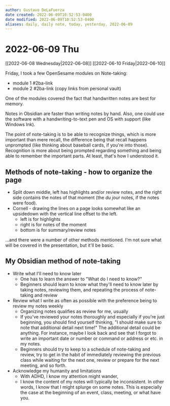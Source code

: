 ```yaml
---
author: Gustavo DeLaFuerza
date created: 2022-06-09T10:52:53-0400
date modified: 2022-06-09T10:52:53-0400
aliases: daily, daily note, today, yesterday, 2022-06-09
---
```


# 2022-06-09 Thu

[[2022-06-08 Wednesday|2022-06-08]]
[[2022-06-10 Friday|2022-06-10]]

Friday, I took a few OpenSesame modules on Note-taking:

- module 1 #2ba-link
- module 2 #2ba-link (copy links from personal vault)

One of the modules covered the fact that handwritten notes are best for memory. 

Notes in Obsidian are faster than writing notes by hand. Also, one could use the software with a handwriting-to-text pen and OS with support (like Windows Ink). 

The point of note-taking is to be able to recognize things, which is more important than mere recall, the difference being that recall happens unprompted (like thinking about baseball cards, if you're into those). Recognition is more about being prompted regarding something and being able to remember the important parts. At least, that's how I understood it.

## Methods of note-taking - how to organize the page

- Split down middle, left has highlights and/or review notes, and the right side contains the notes of that moment (the *du jour* notes, if the notes were food).
- Cornell - drawing the lines on a page looks somewhat like an upsidedown with the vertical line offset to the left. 
	- left is for highlights
	- right is for notes of the moment
	- bottom is for summary/review notes

...and there were a number of other methods mentioned. I'm not sure what will be covered in the presentation, but it'll be basic. 

## My Obsidian method of note-taking

- Write what I'll need to know later
	- One has to learn the answer to "What do I need to know?"
	- Beginners should learn to know what they'll need to know later by taking notes, reviewing them, and repeating the process of note-taking and review
- Review what I write as often as possible with the preference being to review my notes weekly
	- Organizing notes qualifies as review for me, usually
	- If you've reviewed your notes thoroughly and especially if you're just beginning, you should find yourself thinking, "I should make sure to note that additional detail next time!" The additional detail could be anything. For instance, maybe I look back and see that I forgot to write an important date or number or command or address or etc. in my notes.
	- Beginners should try to keep to a schedule of note-taking and review, try to get in the habit of immediately reviewing the previous class while waiting for the next one, review or prepare for the next meeting, and so forth.
- Acknowledge my humanity and limitations
	- With ADHD, I know my attention might wander, 
	- I know the content of my notes will typically be inconsistent. In other words, I know that I might splurge on some notes. This is especially the case at the beginning of an event, class, meeting, or what have you.